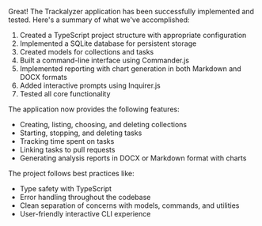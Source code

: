 Great! The Trackalyzer application has been successfully implemented and tested. Here's a summary of what we've accomplished:

1. Created a TypeScript project structure with appropriate configuration
2. Implemented a SQLite database for persistent storage
3. Created models for collections and tasks
4. Built a command-line interface using Commander.js
5. Implemented reporting with chart generation in both Markdown and DOCX formats
6. Added interactive prompts using Inquirer.js
7. Tested all core functionality

The application now provides the following features:
- Creating, listing, choosing, and deleting collections
- Starting, stopping, and deleting tasks
- Tracking time spent on tasks
- Linking tasks to pull requests
- Generating analysis reports in DOCX or Markdown format with charts

The project follows best practices like:
- Type safety with TypeScript
- Error handling throughout the codebase
- Clean separation of concerns with models, commands, and utilities
- User-friendly interactive CLI experience
